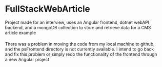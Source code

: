 # FullStackWebArticle
Project made for an interview, uses an Angular frontend, dotnet webAPI backend, and a mongoDB collection to store and retrieve data for a CMS article example


####
There was a problem in moving the code from my local machine to github, and the psFrontend directory is not currently available. I intend to go back and fix this problem or simply redo the functionality of the frontend through a new Angular project
####
